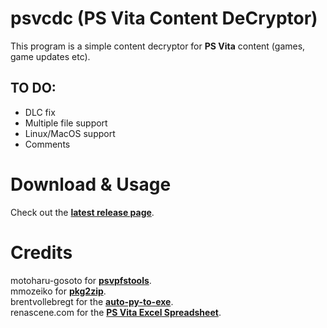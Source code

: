 # psvcdc (PS Vita Content DeCryptor)
This program is a simple content decryptor for **PS Vita** content (games, game updates etc).</br>
## TO DO:
- DLC fix
- Multiple file support
- Linux/MacOS support
- Comments
# Download & Usage
Check out the **[latest release page](https://github.com/rreha/psvcdc/releases/latest)**.
# Credits
motoharu-gosoto for **[psvpfstools](https://github.com/motoharu-gosuto/psvpfstools)**.</br>
mmozeiko for **[pkg2zip](https://github.com/mmozeiko/pkg2zip)**.</br>
brentvollebregt for the **[auto-py-to-exe](https://github.com/brentvollebregt/auto-py-to-exe)**.</br>
renascene.com for the **[PS Vita Excel Spreadsheet](https://renascene.com/psv/info/card/9999)**.</br>
